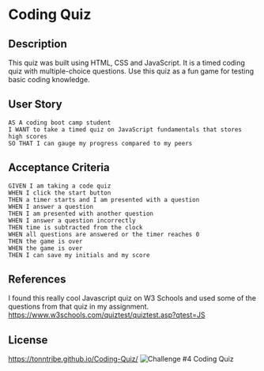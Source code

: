 # Coding Quiz

## Description
This quiz was built using HTML, CSS and JavaScript. It is a timed coding quiz with multiple-choice questions. Use this quiz as a fun game for testing basic coding knowledge.

## User Story
```
AS A coding boot camp student
I WANT to take a timed quiz on JavaScript fundamentals that stores high scores
SO THAT I can gauge my progress compared to my peers
```

## Acceptance Criteria
```
GIVEN I am taking a code quiz
WHEN I click the start button
THEN a timer starts and I am presented with a question
WHEN I answer a question
THEN I am presented with another question
WHEN I answer a question incorrectly
THEN time is subtracted from the clock
WHEN all questions are answered or the timer reaches 0
THEN the game is over
WHEN the game is over
THEN I can save my initials and my score
```

## References
I found this really cool Javascript quiz on W3 Schools and used some of the questions from that quiz in my assignment.
https://www.w3schools.com/quiztest/quiztest.asp?qtest=JS

## License

https://tonntribe.github.io/Coding-Quiz/
![Challenge #4 Coding Quiz](https://user-images.githubusercontent.com/127579030/231950327-4287c4f7-2d78-4368-abf6-83f5df70235b.png)

